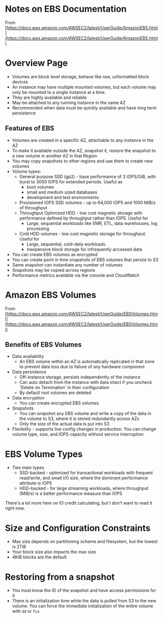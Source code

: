 # Notes on EBS Documentation

From [https://docs.aws.amazon.com/AWSEC2/latest/UserGuide/AmazonEBS.html](https://docs.aws.amazon.com/AWSEC2/latest/UserGuide/AmazonEBS.html)

# Overview Page

* Volumes are block level storage, behave like raw, unformatted block devices
* An instance may have multiple mounted volumes, but each volume may only be mounted to a single instance at a time.
* They are highly available and reliable
* May be attached to any running instance in the same AZ
* Recommended when data must be quickly available and have long term persistence

## Features of EBS

* Volumes are created in a specific AZ, attachable to any instance in the AZ
* To make it available outside the AZ, snapshot it, restore the snapshot to a new volume in another AZ in that Region
* You may copy snapshots to other regions and use them to create new volumes
* Volume types:
    * General purpose SSD (gp2) - base performance of 3 IOPS/GiB, with burst to 3000 IOPS for extended periods. Useful as
        * boot volumes
        * small and medium sized databases
        * development and test environments
    * Provisioned IOPS SSD volumes - up to 64,000 IOPS and 1000 MiB/s of throughput
    * Throughput Optimized HDD - low cost magnetic storage with performance defined by throughput rather than IOPS. Useful for
        * Large, sequential workloads like EMR, ETL, data warehouses, log processing
    * Cold HDD volumes - low cost magnetic storage for throughput. Useful for
        * Large, sequential, cold-data workloads.
        * Inexpensive block storage for infrequently accessed data
* You can create EBS volumes as encrypted
* You can create point in time snapshots of EBS volumes that persist to S3
* Same snapshot can instantiate any number of volumes
* Snapshots may be copied across regions
* Performance metrics available via the console and CloudWatch

# Amazon EBS Volumes

From [https://docs.aws.amazon.com/AWSEC2/latest/UserGuide/EBSVolumes.html](https://docs.aws.amazon.com/AWSEC2/latest/UserGuide/EBSVolumes.html)

## Benefits of EBS Volumes

* Data availability
    * An EBS volume within an AZ is automatically replicated in that zone to prevent data loss due to failure of any hardware component
* Data persistence
    * Off-instance storage, persists independently of the instance
    * Can auto detach from the instance with data intact if you uncheck 'Delete on Termination' in their configuration
    * By default root volumes are deleted
* Data encryption
    * You can create encrypted EBS volumes
* Snapshots
    * You can snapshot any EBS volume and write a copy of the data in the volume to S3, where it is stored redundantly across AZs
    * Only the size of the actual data is put into S3
* Flexibility - supports live config changes in production. You can change volume type, size, and IOPS capacity without service interruption

# EBS Volume Types

* Two main types
    * SSD-backed - optimized for transactional workloads with frequent read/write, and small I/O size, where the dominant performance attribute is IOPS
    * HDD-backed - for large streaming workloads, where throughput (MiB/s) is a better performance measure than IOPS

There's a lot more here on IO credit calculating, but I don't want to read it right now.

# Size and Configuration Constraints

* Max size depends on partitioning scheme and filesystem, but the lowest is 2TiB
* Your block size also impacts the max size
* 4KiB blocks are the default

# Restoring from a snapshot

* You must know the ID of the snapshot and have access permissions for it
* There is an initialization time while the data is pulled from S3 to the new volume. You can force the immediate initialization of the entire volume with `dd` or `fio`

